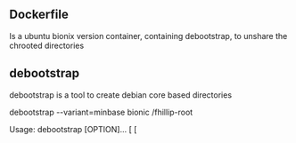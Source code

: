 ## Dockerfile
Is a ubuntu bionix version container, containing debootstrap, to unshare the chrooted directories

## debootstrap
debootstrap is a tool to create debian core based directories

debootstrap --variant=minbase bionic /fhillip-root

Usage: debootstrap [OPTION]... <suite> <target> [<mirror> [<script>]]
Bootstrap a Debian base system into a target directory.

# to start
## build image
docker build -t fhillip/containers-namespace .

## run it
docker run -it --name namespace fhillip/containers-namespace
